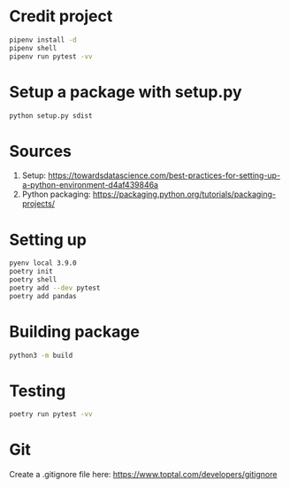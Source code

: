 # Credit project 

```bash 
pipenv install -d
pipenv shell
pipenv run pytest -vv
```

# Setup a package with setup.py
```bash
python setup.py sdist
```

# Sources

1. Setup: https://towardsdatascience.com/best-practices-for-setting-up-a-python-environment-d4af439846a
2. Python packaging: https://packaging.python.org/tutorials/packaging-projects/


# Setting up 

```bash 
pyenv local 3.9.0
poetry init
poetry shell
poetry add --dev pytest
poetry add pandas

```

# Building package

```bash 
python3 -m build
```

# Testing
```bash 
poetry run pytest -vv
```

# Git 

Create a .gitignore file here: https://www.toptal.com/developers/gitignore